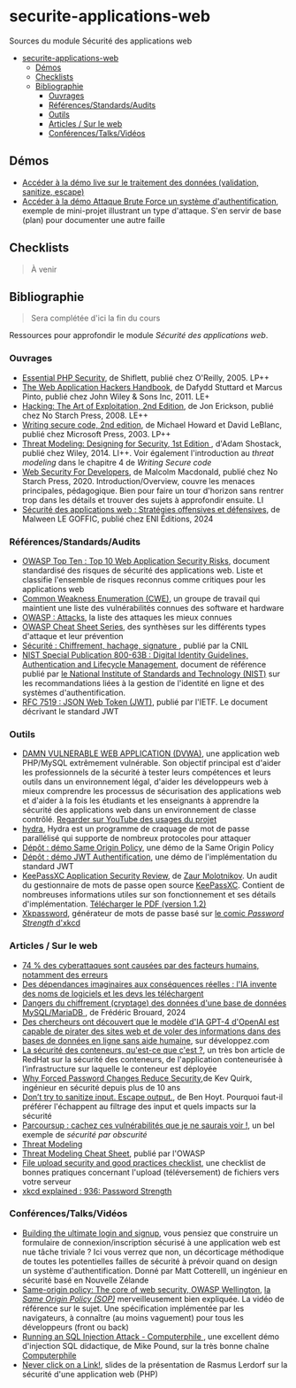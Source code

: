 # securite-applications-web

Sources du module Sécurité des applications web

- [securite-applications-web](#securite-applications-web)
  - [Démos](#démos)
  - [Checklists](#checklists)
  - [Bibliographie](#bibliographie)
    - [Ouvrages](#ouvrages)
    - [Références/Standards/Audits](#référencesstandardsaudits)
    - [Outils](#outils)
    - [Articles / Sur le web](#articles--sur-le-web)
    - [Conférences/Talks/Vidéos](#conférencestalksvidéos)


## Démos

- [Accéder à la démo live sur le traitement des données (validation, sanitize, escape)](./demo-live-validation-escape-sanitize/)
- [Accéder à la démo Attaque Brute Force un système d'authentification](./demo-brute-force/), exemple de mini-projet illustrant un type d'attaque. S'en servir de base (plan) pour documenter une autre faille


## Checklists

> À venir

## Bibliographie

> Sera complétée d'ici la fin du cours

Ressources pour approfondir le module *Sécurité des applications web*.

### Ouvrages

- [Essential PHP Security](https://www.oreilly.com/library/view/essential-php-security/059600656X/), de Shiflett, publié chez O'Reilly, 2005. LP++
- [The Web Application Hackers Handbook](https://www.amazon.fr/Web-Application-Hackers-Handbook-Exploiting/dp/1118026470), de  Dafydd Stuttard et Marcus Pinto, publié chez John Wiley & Sons Inc, 2011. LE+
- [Hacking: The Art of Exploitation, 2nd Edition](https://www.amazon.fr/dp/1593271441/), de Jon Erickson, publié chez No Starch Press, 2008. LE++
- [Writing secure code, 2nd edition](https://www.amazon.com/Writing-Secure-Second-Developer-Practices/dp/0735617228), de  Michael Howard et David LeBlanc, publié chez Microsoft Press, 2003. LP++
- [Threat Modeling: Designing for Security, 1st Edition ](https://www.amazon.fr/Threat-Modeling-Designing-Adam-Shostack/dp/1118809998), d'Adam Shostack, publié chez Wiley, 2014. LI++. Voir également l'introduction au *threat modeling* dans le chapitre 4 de *Writing Secure code* 
- [Web Security For Developers](https://www.amazon.fr/Web-Security-Developers-Malcolm-McDonald/dp/1593279949), de Malcolm Macdonald, publié chez No Starch Press, 2020. Introduction/Overview, couvre les menaces principales, pédagogique. Bien pour faire un tour d'horizon sans rentrer trop dans les détails et trouver des sujets à approfondir ensuite. LI
- [Sécurité des applications web  : Stratégies offensives et défensives](https://www.editions-eni.fr/livre/securite-des-applications-web-strategies-offensives-et-defensives-9782409045127), de Malween LE GOFFIC, publié chez ENI Éditions, 2024

### Références/Standards/Audits

- [OWASP Top Ten : Top 10 Web Application Security Risks](https://owasp.org/www-project-top-ten/), document standardisé des risques de sécurité des applications web. Liste et classifie l'ensemble de risques reconnus comme critiques pour les applications web 
- [Common Weakness Enumeration (CWE)](https://cwe.mitre.org/about/index.html), un groupe de travail qui maintient une liste des vulnérabilités connues des software et hardware
- [OWASP : Attacks](https://owasp.org/www-community/attacks/), la liste des attaques les mieux connues
- [OWASP Cheat Sheet Series](https://cheatsheetseries.owasp.org/), des synthèses sur les différents types d'attaque et leur prévention
- [Sécurité : Chiffrement, hachage, signature ](https://www.cnil.fr/fr/securite-chiffrement-hachage-signature), publié par la CNIL
- [NIST Special Publication 800-63B : Digital Identity Guidelines, Authentication and Lifecycle Management](https://pages.nist.gov/800-63-3/sp800-63b.html), document de référence publié par [le National Institute of Standards and Technology (NIST)](https://fr.wikipedia.org/wiki/National_Institute_of_Standards_and_Technology) sur les recommandations liées à la gestion de l'identité en ligne et des systèmes d'authentification. 
- [RFC 7519 : JSON Web Token (JWT)](https://datatracker.ietf.org/doc/html/rfc7519), publié par l'IETF. Le document décrivant le standard JWT

### Outils

- [DAMN VULNERABLE WEB APPLICATION (DVWA)](https://github.com/digininja/DVWA), une application web PHP/MySQL extrêmement vulnérable. Son objectif principal est d'aider les professionnels de la sécurité à tester leurs compétences et leurs outils dans un environnement légal, d'aider les développeurs web à mieux comprendre les processus de sécurisation des applications web et d'aider à la fois les étudiants et les enseignants à apprendre la sécurité des applications web dans un environnement de classe contrôlé. [Regarder sur YouTube des usages du projet](https://www.youtube.com/results?search_query=Damn+Vulnerable+Web+Application+)
- [hydra](https://www.kali.org/tools/hydra/), Hydra est un programme de craquage de mot de passe parallélisé qui supporte de nombreux protocoles pour attaquer
- [Dépôt : démo Same Origin Policy](https://github.com/paul-schuhm/demo-same-origin-policy), une démo de la Same Origin Policy
- [Dépôt : démo JWT Authentification](https://github.com/paul-schuhm/demo-jwt), une démo de l'implémentation du standard JWT
- [KeePassXC Application Security Review](https://molotnikov.de/keepassxc-review), de [Zaur Molotnikov](https://molotnikov.de/cv). Un audit du gestionnaire de mots de passe open source [KeePassXC](https://github.com/keepassxreboot/keepassxc). Contient de nombreuses informations utiles sur son fonctionnement et ses détails d'implémentation. [Télécharger le PDF (version 1.2)](https://molotnikov.de/docs/KeePassXC-Review-V1-Molotnikov.pdf)
- [Xkpassword](https://beta.xkpasswd.net/), générateur de mots de passe basé sur [le comic *Password Strength* d'xkcd](https://xkcd.com/936/)


### Articles / Sur le web

- [74 % des cyberattaques sont causées par des facteurs humains, notamment des erreurs](https://securite.developpez.com/actu/355251/74-pourcent-des-cyberattaques-sont-causees-par-des-facteurs-humains-notamment-des-erreurs-le-vol-d-informations-d-identification-l-utilisation-abusive-de-privileges-d-acces-ou-l-ingenierie-sociale/)
- [Des dépendances imaginaires aux conséquences réelles : l'IA invente des noms de logiciels et les devs les téléchargent](https://intelligence-artificielle.developpez.com/actu/355826/Des-dependances-imaginaires-aux-consequences-reelles-l-IA-invente-des-noms-de-logiciels-et-les-devs-les-telechargent-des-dependances-logicielles-fictives-ont-ete-integrees-dans-des-projets-reels/)
- [Dangers du chiffrement (cryptage) des données d'une base de données MySQL/MariaDB ](https://www.developpez.net/forums/blogs/3170-sqlpro/b10593/dangers-chiffrement-cryptage-donnees-base-donnees-mysql-mariadb/), de Frédéric Brouard, 2024
- [Des chercheurs ont découvert que le modèle d'IA GPT-4 d'OpenAI est capable de pirater des sites web et de voler des informations dans des bases de données en ligne sans aide humaine](https://intelligence-artificielle.developpez.com/actu/355391/Des-chercheurs-ont-decouvert-que-le-modele-d-IA-GPT-4-d-OpenAI-est-capable-de-pirater-des-sites-web-et-de-voler-des-informations-dans-des-bases-de-donnees-en-ligne-sans-aide-humaine/), sur développez.com
- [La sécurité des conteneurs, qu'est-ce que c'est ?](https://www.redhat.com/fr/topics/security/container-security), un très bon article de RedHat sur la sécurité des conteneurs, de l'application conteneurisée à l’infrastructure sur laquelle le conteneur est déployée
- [Why Forced Password Changes Reduce Security](https://kevquirk.com/why-forced-password-changes-reduce-security/),de Kev Quirk, ingénieur en sécurité depuis plus de 10 ans
- [Don’t try to sanitize input. Escape output.](https://benhoyt.com/writings/dont-sanitize-do-escape/), de Ben Hoyt. Pourquoi faut-il préférer l'échappent au filtrage des input et quels impacts sur la sécurité
- [Parcoursup : cachez ces vulnérabilités que je ne saurais voir !](https://www.zdnet.fr/actualites/parcoursup-cachez-ces-vulnerabilites-que-je-ne-saurais-voir-39964054.htm), un bel exemple de *sécurité par obscurité*
- [Threat Modeling](https://fr.wikipedia.org/wiki/Mod%C3%A8le_de_menace)
- [Threat Modeling Cheat Sheet](https://cheatsheetseries.owasp.org/cheatsheets/Threat_Modeling_Cheat_Sheet.html), publié par l'OWASP
- [File upload security and good practices checklist](https://github.com/dilaouid/shitshit/blob/main/backend-good-practices-security/FILE_UPLOAD.md), une checklist de bonnes pratiques concernant l'upload (téléversement) de fichiers vers votre serveur
- [xkcd explained : 936: Password Strength](https://www.explainxkcd.com/wiki/index.php/936:_Password_Strength)

### Conférences/Talks/Vidéos

- [Building the ultimate login and signup](https://www.youtube.com/watch?v=E25KxLKwY-M&list=PLS3XEhTy6-Ale8Et6pxRR2I3LYNt8-rX3&index=18&t=1270s), vous pensiez que construire un formulaire de connexion/inscription sécurisé à une application web est nue tâche triviale ? Ici vous verrez que non, un décorticage méthodique de toutes les potentielles failles de sécurité à prévoir quand on design un système d'authentification. Donné par Matt Cotterelll, un ingénieur en sécurité basé en Nouvelle Zélande
- [Same-origin policy: The core of web security, OWASP Wellington](https://www.youtube.com/watch?v=zul8TtVS-64&list=PLS3XEhTy6-Ale8Et6pxRR2I3LYNt8-rX3&index=138), [la *Same Origin Policy (SOP)*](https://fr.wikipedia.org/wiki/Same-origin_policy) merveilleusement bien expliquée. La vidéo de référence sur le sujet. Une spécification implémentée par les navigateurs, à connaître (au moins vaguement) pour tous les développeurs (front ou back)
- [Running an SQL Injection Attack - Computerphile ](https://www.youtube.com/watch?v=ciNHn38EyRc), une excellent démo d'injection SQL didactique, de Mike Pound, sur la très bonne chaîne [Computerphile](https://www.youtube.com/@Computerphile)
- [Never click on a Link!](http://talks.php.net/show/penguicon1/1), slides de la présentation de Rasmus Lerdorf sur la sécurité d'une application web (PHP)
